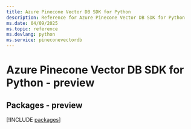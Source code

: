 ```yaml
---
title: Azure Pinecone Vector DB SDK for Python
description: Reference for Azure Pinecone Vector DB SDK for Python
ms.date: 04/09/2025
ms.topic: reference
ms.devlang: python
ms.service: pineconevectordb
---
```

# Azure Pinecone Vector DB SDK for Python - preview
## Packages - preview
[!INCLUDE [packages](pinecone-vector-db-index.md)]